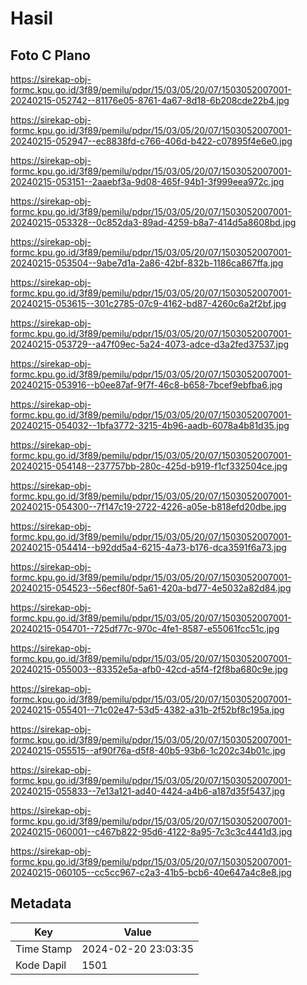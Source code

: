 # Hasil

## Foto C Plano

https://sirekap-obj-formc.kpu.go.id/3f89/pemilu/pdpr/15/03/05/20/07/1503052007001-20240215-052742--81176e05-8761-4a67-8d18-6b208cde22b4.jpg

https://sirekap-obj-formc.kpu.go.id/3f89/pemilu/pdpr/15/03/05/20/07/1503052007001-20240215-052947--ec8838fd-c766-406d-b422-c07895f4e6e0.jpg

https://sirekap-obj-formc.kpu.go.id/3f89/pemilu/pdpr/15/03/05/20/07/1503052007001-20240215-053151--2aaebf3a-9d08-465f-94b1-3f999eea972c.jpg

https://sirekap-obj-formc.kpu.go.id/3f89/pemilu/pdpr/15/03/05/20/07/1503052007001-20240215-053328--0c852da3-89ad-4259-b8a7-414d5a8608bd.jpg

https://sirekap-obj-formc.kpu.go.id/3f89/pemilu/pdpr/15/03/05/20/07/1503052007001-20240215-053504--9abe7d1a-2a86-42bf-832b-1186ca867ffa.jpg

https://sirekap-obj-formc.kpu.go.id/3f89/pemilu/pdpr/15/03/05/20/07/1503052007001-20240215-053615--301c2785-07c9-4162-bd87-4260c6a2f2bf.jpg

https://sirekap-obj-formc.kpu.go.id/3f89/pemilu/pdpr/15/03/05/20/07/1503052007001-20240215-053729--a47f09ec-5a24-4073-adce-d3a2fed37537.jpg

https://sirekap-obj-formc.kpu.go.id/3f89/pemilu/pdpr/15/03/05/20/07/1503052007001-20240215-053916--b0ee87af-9f7f-46c8-b658-7bcef9ebfba6.jpg

https://sirekap-obj-formc.kpu.go.id/3f89/pemilu/pdpr/15/03/05/20/07/1503052007001-20240215-054032--1bfa3772-3215-4b96-aadb-6078a4b81d35.jpg

https://sirekap-obj-formc.kpu.go.id/3f89/pemilu/pdpr/15/03/05/20/07/1503052007001-20240215-054148--237757bb-280c-425d-b919-f1cf332504ce.jpg

https://sirekap-obj-formc.kpu.go.id/3f89/pemilu/pdpr/15/03/05/20/07/1503052007001-20240215-054300--7f147c19-2722-4226-a05e-b818efd20dbe.jpg

https://sirekap-obj-formc.kpu.go.id/3f89/pemilu/pdpr/15/03/05/20/07/1503052007001-20240215-054414--b92dd5a4-6215-4a73-b176-dca3591f6a73.jpg

https://sirekap-obj-formc.kpu.go.id/3f89/pemilu/pdpr/15/03/05/20/07/1503052007001-20240215-054523--56ecf80f-5a61-420a-bd77-4e5032a82d84.jpg

https://sirekap-obj-formc.kpu.go.id/3f89/pemilu/pdpr/15/03/05/20/07/1503052007001-20240215-054701--725df77c-970c-4fe1-8587-e55061fcc51c.jpg

https://sirekap-obj-formc.kpu.go.id/3f89/pemilu/pdpr/15/03/05/20/07/1503052007001-20240215-055003--83352e5a-afb0-42cd-a5f4-f2f8ba680c9e.jpg

https://sirekap-obj-formc.kpu.go.id/3f89/pemilu/pdpr/15/03/05/20/07/1503052007001-20240215-055401--71c02e47-53d5-4382-a31b-2f52bf8c195a.jpg

https://sirekap-obj-formc.kpu.go.id/3f89/pemilu/pdpr/15/03/05/20/07/1503052007001-20240215-055515--af90f76a-d5f8-40b5-93b6-1c202c34b01c.jpg

https://sirekap-obj-formc.kpu.go.id/3f89/pemilu/pdpr/15/03/05/20/07/1503052007001-20240215-055833--7e13a121-ad40-4424-a4b6-a187d35f5437.jpg

https://sirekap-obj-formc.kpu.go.id/3f89/pemilu/pdpr/15/03/05/20/07/1503052007001-20240215-060001--c467b822-95d6-4122-8a95-7c3c3c4441d3.jpg

https://sirekap-obj-formc.kpu.go.id/3f89/pemilu/pdpr/15/03/05/20/07/1503052007001-20240215-060105--cc5cc967-c2a3-41b5-bcb6-40e647a4c8e8.jpg


## Metadata

| Key        | Value               |
| ---------- | ------------------- |
| Time Stamp | 2024-02-20 23:03:35 |
| Kode Dapil | 1501                |



